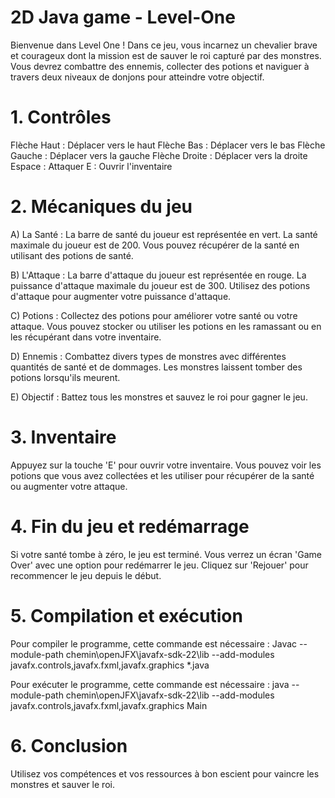 # 2D Java game - Level-One
Bienvenue dans Level One ! Dans ce jeu, vous incarnez un chevalier 
brave et courageux dont la mission est de sauver le roi capturé par des 
monstres. Vous devrez combattre des ennemis, collecter des potions 
et naviguer à travers deux niveaux de donjons pour atteindre votre 
objectif. 
# 1. Contrôles 
Flèche Haut : Déplacer vers le haut 
Flèche Bas : Déplacer vers le bas 
Flèche Gauche : Déplacer vers la gauche 
Flèche Droite : Déplacer vers la droite 
Espace : Attaquer 
E : Ouvrir l'inventaire 
# 2. Mécaniques du jeu 
A) La Santé : La barre de santé du joueur est représentée en vert. La 
santé maximale du joueur est de 200. Vous pouvez récupérer de la 
santé en utilisant des potions de santé. 

B) L'Attaque : La barre d'attaque du joueur est représentée en rouge. 
La puissance d'attaque maximale du joueur est de 300. Utilisez des 
potions d'attaque pour augmenter votre puissance d'attaque.  

C) Potions : Collectez des potions pour améliorer votre santé ou votre 
attaque. Vous pouvez stocker ou utiliser les potions en les ramassant 
ou en les récupérant dans votre inventaire.

D) Ennemis : Combattez divers types de monstres avec différentes 
quantités de santé et de dommages. Les monstres laissent tomber des 
potions lorsqu'ils meurent. 

E) Objectif : Battez tous les monstres et sauvez le roi pour gagner le 
jeu. 
# 3. Inventaire 
Appuyez sur la touche 'E' pour ouvrir votre inventaire. Vous pouvez voir 
les potions que vous avez collectées et les utiliser pour récupérer de la 
santé ou augmenter votre attaque. 
# 4. Fin du jeu et redémarrage 
Si votre santé tombe à zéro, le jeu est terminé. Vous verrez un écran 
'Game Over' avec une option pour redémarrer le jeu. Cliquez sur 
'Rejouer' pour recommencer le jeu depuis le début. 
# 5. Compilation et exécution 
Pour compiler le programme, cette commande est nécessaire : 
Javac --module-path chemin\openJFX\javafx-sdk-22\lib --add-modules javafx.controls,javafx.fxml,javafx.graphics 
*.java 

Pour exécuter le programme, cette commande est nécessaire : 
java --module-path chemin\openJFX\javafx-sdk-22\lib --add-modules javafx.controls,javafx.fxml,javafx.graphics Main 
# 6. Conclusion 
Utilisez vos compétences et vos ressources à bon escient pour vaincre 
les monstres et sauver le roi.
